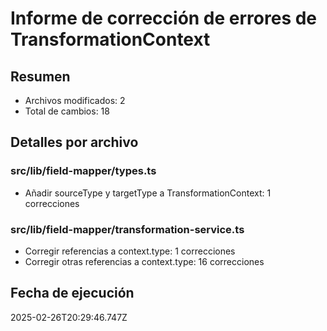 # Informe de corrección de errores de TransformationContext

## Resumen
- Archivos modificados: 2
- Total de cambios: 18

## Detalles por archivo

### src/lib/field-mapper/types.ts
- Añadir sourceType y targetType a TransformationContext: 1 correcciones


### src/lib/field-mapper/transformation-service.ts
- Corregir referencias a context.type: 1 correcciones
- Corregir otras referencias a context.type: 16 correcciones


## Fecha de ejecución
2025-02-26T20:29:46.747Z

